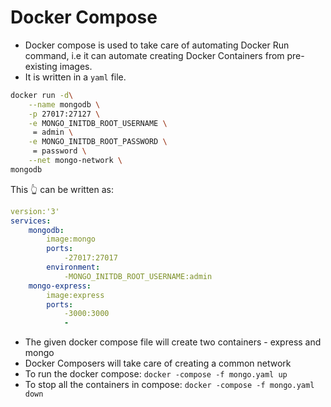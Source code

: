 # Docker Compose

* Docker compose is used to take care of automating Docker Run command, i.e it can automate creating Docker Containers from pre-existing images.
* It is written in a `yaml` file.


```bash
docker run -d\
	--name mongodb \
	-p 27017:27127 \
	-e MONGO_INITDB_ROOT_USERNAME \
	 = admin \
	-e MONGO_INITDB_ROOT_PASSWORD \
	 = password \
	--net mongo-network \
mongodb
```
This 👆 can be written as:
```yaml
version:'3'
services:
	mongodb:
		image:mongo
		ports:
			-27017:27017
		environment:
			-MONGO_INITDB_ROOT_USERNAME:admin
	mongo-express:
		image:express
		ports:
			-3000:3000
			- 
```

- The given docker compose file will create two containers - express and mongo
- Docker Composers will take care of creating a common network
- To run the docker compose: `docker -compose -f mongo.yaml up`
- To stop all the containers in compose: `docker -compose -f mongo.yaml down`